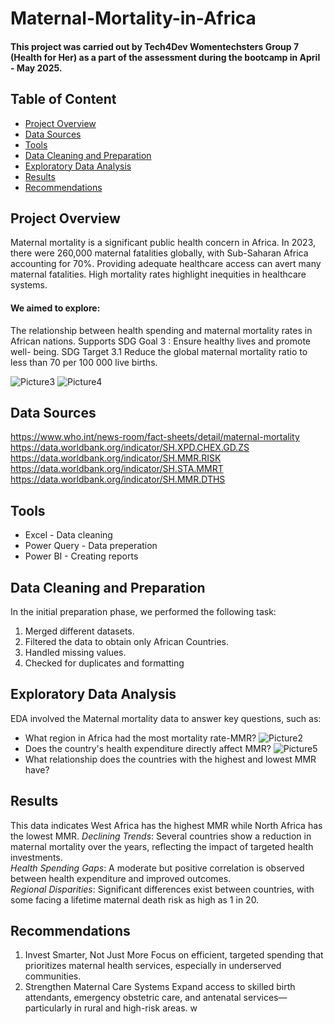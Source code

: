 # Maternal-Mortality-in-Africa
#### This project was carried out by Tech4Dev Womentechsters Group 7 (Health for Her) as a part of the assessment during the bootcamp in April - May 2025.

## Table of Content
- [Project Overview](#project-overview)
- [Data Sources](#data-sources)
- [Tools](#tools)
- [Data Cleaning and Preparation](#data-cleaning-and-preparation)
- [Exploratory Data Analysis](#exploratory-data-analysis)
- [Results](#results)
- [Recommendations](#recommendations)

## Project Overview
Maternal mortality is a significant public health concern in Africa. In 2023, there were 260,000 maternal fatalities globally, with Sub-Saharan Africa accounting for 70%. Providing adequate healthcare access can avert many maternal fatalities. High mortality rates highlight inequities in healthcare systems.

#### We aimed to explore:​
The relationship between health spending and maternal mortality rates in African nations. 
​Supports SDG Goal 3 : Ensure healthy lives and promote well- being.
​SDG Target 3.1 Reduce the global maternal mortality ratio to less than 70 per 100 000 live births.

![Picture3](https://github.com/user-attachments/assets/c6b7c85e-c6ac-41c5-ae31-d53c5a15d13e)
![Picture4](https://github.com/user-attachments/assets/f4da97dc-1036-406f-b043-39e228bac909)


## Data Sources
https://www.who.int/news-room/fact-sheets/detail/maternal-mortality  
https://data.worldbank.org/indicator/SH.XPD.CHEX.GD.ZS  
https://data.worldbank.org/indicator/SH.MMR.RISK  
https://data.worldbank.org/indicator/SH.STA.MMRT  
https://data.worldbank.org/indicator/SH.MMR.DTHS  

## Tools
- Excel - Data cleaning
- Power Query - Data preperation
- Power BI - Creating reports

## Data Cleaning and Preparation
In the initial preparation phase, we performed the following task:
1. Merged different datasets.  
2. Filtered the data to obtain only African Countries.
3. Handled missing values. 
4. Checked for duplicates and formatting

## Exploratory Data Analysis
EDA involved the Maternal mortality data to answer key questions, such as:
- What region in Africa had the most mortality rate-MMR?
![Picture2](https://github.com/user-attachments/assets/101c8e65-ecf7-4687-98df-b5420e08c614)
- Does the country's health expenditure directly affect MMR?
![Picture5](https://github.com/user-attachments/assets/33fc8c38-f5ab-46f4-897d-f99b30cd96cd)
- What relationship does the countries with the highest and lowest MMR have?

## Results
This data indicates West Africa has the highest MMR while North Africa has the lowest MMR.
*Declining Trends*: Several countries show a reduction in maternal mortality over the years, reflecting the impact of targeted health investments.  
*Health Spending Gaps*: A moderate but positive correlation is observed between health expenditure and improved outcomes.  
*Regional Disparities*: Significant differences exist between countries, with some facing a lifetime maternal death risk as high as 1 in 20.

## Recommendations
1. Invest Smarter, Not Just More​
Focus on efficient, targeted spending that prioritizes maternal health services, especially in underserved communities. 
2. Strengthen Maternal Care Systems​
Expand access to skilled birth attendants, emergency obstetric care, and antenatal services—particularly in rural and high-risk areas. w
